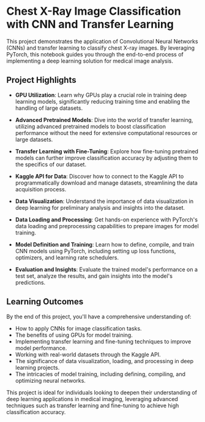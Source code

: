 # Chest X-Ray Image Classification with CNN and Transfer Learning

This project demonstrates the application of Convolutional Neural Networks (CNNs) and transfer learning to classify chest X-ray images. By leveraging PyTorch, this notebook guides you through the end-to-end process of implementing a deep learning solution for medical image analysis.

## Project Highlights

- **GPU Utilization**: Learn why GPUs play a crucial role in training deep learning models, significantly reducing training time and enabling the handling of large datasets.

- **Advanced Pretrained Models**: Dive into the world of transfer learning, utilizing advanced pretrained models to boost classification performance without the need for extensive computational resources or large datasets.

- **Transfer Learning with Fine-Tuning**: Explore how fine-tuning pretrained models can further improve classification accuracy by adjusting them to the specifics of our dataset.

- **Kaggle API for Data**: Discover how to connect to the Kaggle API to programmatically download and manage datasets, streamlining the data acquisition process.

- **Data Visualization**: Understand the importance of data visualization in deep learning for preliminary analysis and insights into the dataset.

- **Data Loading and Processing**: Get hands-on experience with PyTorch's data loading and preprocessing capabilities to prepare images for model training.

- **Model Definition and Training**: Learn how to define, compile, and train CNN models using PyTorch, including setting up loss functions, optimizers, and learning rate schedulers.

- **Evaluation and Insights**: Evaluate the trained model's performance on a test set, analyze the results, and gain insights into the model's predictions.

## Learning Outcomes

By the end of this project, you'll have a comprehensive understanding of:
- How to apply CNNs for image classification tasks.
- The benefits of using GPUs for model training.
- Implementing transfer learning and fine-tuning techniques to improve model performance.
- Working with real-world datasets through the Kaggle API.
- The significance of data visualization, loading, and processing in deep learning projects.
- The intricacies of model training, including defining, compiling, and optimizing neural networks.

This project is ideal for individuals looking to deepen their understanding of deep learning applications in medical imaging, leveraging advanced techniques such as transfer learning and fine-tuning to achieve high classification accuracy.
